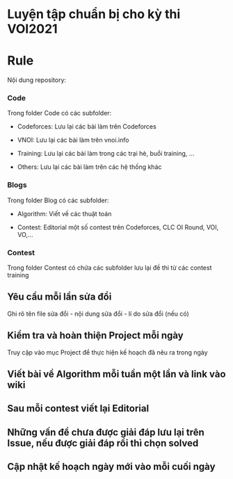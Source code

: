 # Luyện tập chuẩn bị cho kỳ thi VOI2021
# Rule

Nội dung repository:

### Code
Trong folder Code có các subfolder:

- Codeforces: Lưu lại các bài làm trên Codeforces

- VNOI: Lưu lại các bài làm trên vnoi.info

- Training: Lưu lại các bài làm trong các trại hè, buổi training, ...

- Others: Lưu lại các bài làm trên các hệ thống khác


### Blogs
Trong folder Blog có các subfolder:

- Algorithm: Viết về các thuật toán

- Contest: Editorial một số contest trên Codeforces, CLC OI Round, VOI, VO,...

### Contest
Trong folder Contest có chứa các subfolder lưu lại đề thi từ các contest training

## Yêu cầu mỗi lần sửa đổi
Ghi rõ tên file sửa đổi - nội dung sửa đổi - lí do sửa đổi (nếu có)

## Kiểm tra và hoàn thiện Project mỗi ngày
Truy cập vào mục Project để thực hiện kế hoạch đã nêu ra trong ngày

## Viết bài về Algorithm mỗi tuần một lần và link vào wiki

## Sau mỗi contest viết lại Editorial

## Những vấn đề chưa được giải đáp lưu lại trên Issue, nếu được giải đáp rồi thì chọn solved

## Cập nhật kế hoạch ngày mới vào mỗi cuối ngày

